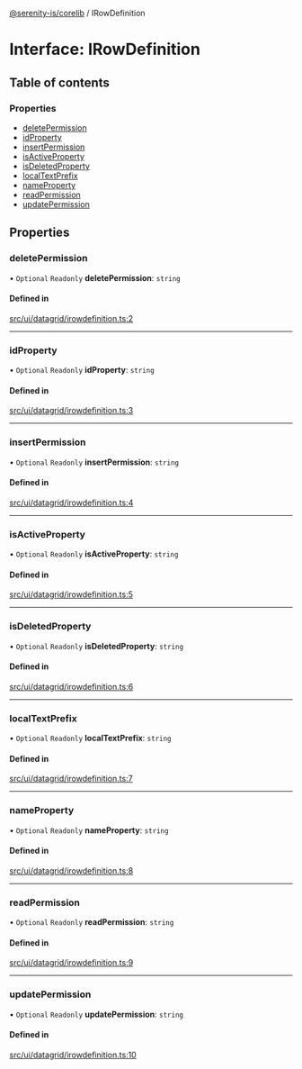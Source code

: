 [@serenity-is/corelib](../README.md) / IRowDefinition

# Interface: IRowDefinition

## Table of contents

### Properties

- [deletePermission](IRowDefinition.md#deletepermission)
- [idProperty](IRowDefinition.md#idproperty)
- [insertPermission](IRowDefinition.md#insertpermission)
- [isActiveProperty](IRowDefinition.md#isactiveproperty)
- [isDeletedProperty](IRowDefinition.md#isdeletedproperty)
- [localTextPrefix](IRowDefinition.md#localtextprefix)
- [nameProperty](IRowDefinition.md#nameproperty)
- [readPermission](IRowDefinition.md#readpermission)
- [updatePermission](IRowDefinition.md#updatepermission)

## Properties

### deletePermission

• `Optional` `Readonly` **deletePermission**: `string`

#### Defined in

[src/ui/datagrid/irowdefinition.ts:2](https://github.com/serenity-is/serenity/blob/master/packages/corelib/src/ui/datagrid/irowdefinition.ts#L2)

___

### idProperty

• `Optional` `Readonly` **idProperty**: `string`

#### Defined in

[src/ui/datagrid/irowdefinition.ts:3](https://github.com/serenity-is/serenity/blob/master/packages/corelib/src/ui/datagrid/irowdefinition.ts#L3)

___

### insertPermission

• `Optional` `Readonly` **insertPermission**: `string`

#### Defined in

[src/ui/datagrid/irowdefinition.ts:4](https://github.com/serenity-is/serenity/blob/master/packages/corelib/src/ui/datagrid/irowdefinition.ts#L4)

___

### isActiveProperty

• `Optional` `Readonly` **isActiveProperty**: `string`

#### Defined in

[src/ui/datagrid/irowdefinition.ts:5](https://github.com/serenity-is/serenity/blob/master/packages/corelib/src/ui/datagrid/irowdefinition.ts#L5)

___

### isDeletedProperty

• `Optional` `Readonly` **isDeletedProperty**: `string`

#### Defined in

[src/ui/datagrid/irowdefinition.ts:6](https://github.com/serenity-is/serenity/blob/master/packages/corelib/src/ui/datagrid/irowdefinition.ts#L6)

___

### localTextPrefix

• `Optional` `Readonly` **localTextPrefix**: `string`

#### Defined in

[src/ui/datagrid/irowdefinition.ts:7](https://github.com/serenity-is/serenity/blob/master/packages/corelib/src/ui/datagrid/irowdefinition.ts#L7)

___

### nameProperty

• `Optional` `Readonly` **nameProperty**: `string`

#### Defined in

[src/ui/datagrid/irowdefinition.ts:8](https://github.com/serenity-is/serenity/blob/master/packages/corelib/src/ui/datagrid/irowdefinition.ts#L8)

___

### readPermission

• `Optional` `Readonly` **readPermission**: `string`

#### Defined in

[src/ui/datagrid/irowdefinition.ts:9](https://github.com/serenity-is/serenity/blob/master/packages/corelib/src/ui/datagrid/irowdefinition.ts#L9)

___

### updatePermission

• `Optional` `Readonly` **updatePermission**: `string`

#### Defined in

[src/ui/datagrid/irowdefinition.ts:10](https://github.com/serenity-is/serenity/blob/master/packages/corelib/src/ui/datagrid/irowdefinition.ts#L10)
